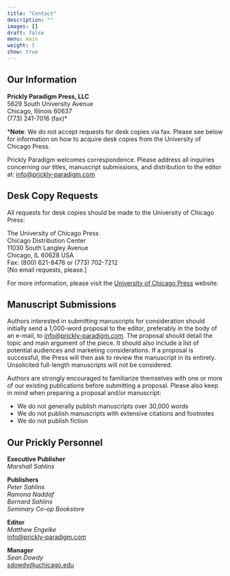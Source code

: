 ```yaml
---
title: "Contact"
description: ""
images: []
draft: false
menu: main
weight: 5
show: true
---
```



## Our Information

**Prickly Paradigm Press, LLC**\
5629 South University Avenue\
Chicago, Illinois 60637\
(773) 241-7016 (fax)*

\***Note**: We do not accept requests for desk copies via fax.  Please see below for information on how to acquire desk copies from the University of Chicago Press.

Prickly Paradigm welcomes correspondence. Please address all inquiries concerning our titles, manuscript submissions, and distribution to the editor at: <info@prickly-paradigm.com>

## Desk Copy Requests

All requests for desk copies should be made to the University of Chicago Press:

The University of Chicago Press\
Chicago Distribution Center\
11030 South Langley Avenue\
Chicago, IL 60628 USA\
Fax: (800) 621-8476 or (773) 702-7212\
[No email requests, please.]

For more information, please visit the [University of Chicago Press](http://www.press.uchicago.edu/Misc/Chicago/infopage.html) website.

## Manuscript Submissions

Authors interested in submitting manuscripts for consideration should initially send a 1,000-word proposal to the editor, preferably in the body of an e-mail, to <info@prickly-paradigm.com>. The proposal should detail the topic and main argument of the piece. It should also include a list of potential audiences and marketing considerations. If a proposal is successful, the Press will then ask to review the manuscript in its entirety. Unsolicited full-length manuscripts will not be considered.

Authors are strongly encouraged to familiarize themselves with one or more of our existing publications before submitting a proposal. Please also keep in mind when preparing a proposal and/or manuscript:

- We do not generally publish manuscripts over 30,000 words
- We do not publish manuscripts with extensive citations and footnotes
- We do not publish fiction

## Our Prickly Personnel

**Executive Publisher**\
*Marshall Sahlins*

**Publishers**\
*Peter Sahlins*\
*Ramona Naddaf*\
*Bernard Sahlins*\
*Seminary Co-op Bookstore*

**Editor**\
*Matthew Engelke*\
<info@prickly-paradigm.com>

**Manager**\
*Sean Dowdy*\
<sdowdy@uchicago.edu>
